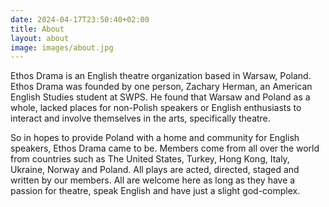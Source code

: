 ```yaml
---
date: 2024-04-17T23:50:40+02:00
title: About
layout: about
image: images/about.jpg
---
```

Ethos Drama is an English theatre organization based in Warsaw, Poland. Ethos Drama was founded by one person, Zachary Herman, an American English Studies student at SWPS. He found that Warsaw and Poland as a whole, lacked places for non-Polish speakers or English enthusiasts to interact and involve themselves in the arts, specifically theatre.

So in hopes to provide Poland with a home and community for English speakers, Ethos Drama came to be. Members come from all over the world from countries such as The United States, Turkey, Hong Kong, Italy, Ukraine, Norway and Poland. All plays are acted, directed, staged and written by our members. All are welcome here as long as they have a passion for theatre, speak English and have just a slight god-complex.
